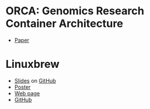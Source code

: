 # ORCA: Genomics Research Container Architecture

+ [Paper](orca.md)

# Linuxbrew

+ [Slides](http://sjackman.ca/linuxbrew-slides/) on [GitHub](https://github.com/sjackman/linuxbrew-slides)
+ [Poster](https://f1000research.com/posters/5-1795)
+ [Web page](https://linuxbrew.sh)
+ [GitHub](https://github.com/linuxbrew/brew)
